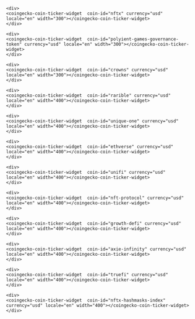 <!DOCTYPE html>
<html>
<head>
<style>

.flex-container {
  display: flex;
  background-color: Black;
}
.flex-container > div {
  margin: 18px;
  padding: 5px;
}

</style>
</head>

<body>


<!-- TradingView Widget BEGIN -->
<div class="tradingview-widget-container">
  <div class="tradingview-widget-container__widget"></div>
  <script type="text/javascript" src="https://s3.tradingview.com/external-embedding/embed-widget-ticker-tape.js" async>
  {
  "symbols": [
    {
      "description": "DJIA",
      "proName": "AMEX:DIA"
    },
    {
      "description": "S&P 500",
      "proName": "AMEX:SPY"
    },
    {
      "description": "NASDAQ",
      "proName": "NASDAQ:NDAQ"
    },
    {
      "description": "SILVER",
      "proName": "TVC:SILVER"
    },
    {
      "description": "GOLD",
      "proName": "TVC:GOLD"
    },
    {
      "description": "OIL",
      "proName": "TVC:USOIL"
    },
    {
      "description": "TESLA",
      "proName": "NASDAQ:TSLA"
    },
    {
      "description": "DOLLAR INDEX",
      "proName": "INDEX:DXY"
    },
    {
      "description": "UVXY (VIX)",
      "proName": "AMEX:UVXY"
    }
  ],
  "colorTheme": "dark",
  "isTransparent": false,
  "displayMode": "adaptive",
  "locale": "en"
}
  </script>
</div>
<!-- TradingView Widget END -->




<script src="https://widgets.coingecko.com/coingecko-coin-price-marquee-widget.js"></script>

<coingecko-coin-price-marquee-widget  coin-ids="bitcoin,ethereum,cardano,polkadot,litecoin,chainlink,uniswap,dogecoin,cosmos,aave,monero,iota,synthetix,the-graph" currency="usd" background-color="#d6d6d6" locale="en"></coingecko-coin-price-marquee-widget>

<script src="https://widgets.coingecko.com/coingecko-coin-ticker-widget.js"></script>




<div class="flex-container">
	<div>
	<coingecko-coin-ticker-widget  coin-id="ethart" currency="usd" locale="en" width="300"></coingecko-coin-ticker-widget>
	</div>

	<div>
	<coingecko-coin-ticker-widget  coin-id="nftx" currency="usd" locale="en" width="300"></coingecko-coin-ticker-widget>
	</div>

	<div>
	<coingecko-coin-ticker-widget  coin-id="polyient-games-governance-token" currency="usd" locale="en" width="300"></coingecko-coin-ticker-widget>
	</div>

	<div>
	<coingecko-coin-ticker-widget  coin-id="crowns" currency="usd" locale="en" width="300"></coingecko-coin-ticker-widget>
	</div>
</div>




<div class="flex-container">
	<div>
	<coingecko-coin-ticker-widget  coin-id="nftlootbox" currency="usd" locale="en" width="400"></coingecko-coin-ticker-widget>
	</div>

	<div>
	<coingecko-coin-ticker-widget  coin-id="rarible" currency="usd" locale="en" width="400"></coingecko-coin-ticker-widget>
	</div>

	<div>
	<coingecko-coin-ticker-widget  coin-id="unique-one" currency="usd" locale="en" width="400"></coingecko-coin-ticker-widget>
	</div>

	<div>
	<coingecko-coin-ticker-widget  coin-id="ethverse" currency="usd" locale="en" width="400"></coingecko-coin-ticker-widget>
	</div>
</div>




<div class="flex-container">
	<div>
	<coingecko-coin-ticker-widget  coin-id="aavegotchi" currency="usd" locale="en" width="400"></coingecko-coin-ticker-widget>
	</div>

	<div>
	<coingecko-coin-ticker-widget  coin-id="unifi" currency="usd" locale="en" width="400"></coingecko-coin-ticker-widget>
	</div>

	<div>
	<coingecko-coin-ticker-widget  coin-id="nft-protocol" currency="usd" locale="en" width="400"></coingecko-coin-ticker-widget>
	</div>

	<div>
	<coingecko-coin-ticker-widget  coin-id="growth-defi" currency="usd" locale="en" width="400"></coingecko-coin-ticker-widget>
	</div>
</div>




<div class="flex-container">
	<div>
	<coingecko-coin-ticker-widget  coin-id="the-sandbox" currency="usd" locale="en" width="400"></coingecko-coin-ticker-widget>
	</div>

	<div>
	<coingecko-coin-ticker-widget  coin-id="axie-infinity" currency="usd" locale="en" width="400"></coingecko-coin-ticker-widget>
	</div>

	<div>
	<coingecko-coin-ticker-widget  coin-id="truefi" currency="usd" locale="en" width="400"></coingecko-coin-ticker-widget>
	</div>

	<div>
	<coingecko-coin-ticker-widget  coin-id="nftx-hashmasks-index" currency="usd" locale="en" width="400"></coingecko-coin-ticker-widget>
	</div>
</div>




<div class="flex-container">
<div>
<a class="twitter-timeline" data-width="920" data-height="460" data-dnt="true" data-theme="dark" href="https://twitter.com/CoinbasePro?ref_src=twsrc%5Etfw"></a> <script async src="https://platform.twitter.com/widgets.js" charset="utf-8"></script>
</div>

<div>
<a class="twitter-timeline" data-width="920" data-height="460" data-dnt="true" data-theme="dark" href="https://twitter.com/coinbase?ref_src=twsrc%5Etfw"></a> <script async src="https://platform.twitter.com/widgets.js" charset="utf-8"></script>
</div>
<!-- <embed type="text/html" src="https://coinstats.app/p/KsaV2P" width="1891" height="1080"> -->




</body>
</html>
